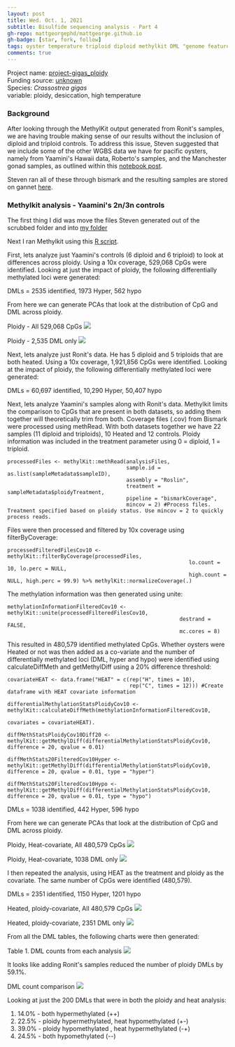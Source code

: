 ```yaml
---
layout: post
title: Wed. Oct. 1, 2021
subtitle: Bisulfide sequencing analysis - Part 4
gh-repo: mattgeorgephd/mattgeorge.github.io
gh-badge: [star, fork, follow]
tags: oyster temperature triploid diploid methylkit DML "genome feature location"
comments: true
---
```


Project name: [project-gigas_ploidy](https://github.com/mattgeorgephd/project-gigas_ploidy) <br />
Funding source: [unknown]() <br />
Species: *Crassostrea gigas* <br />
variable: ploidy, desiccation, high temperature <br />

### Background
After looking through the MethylKit output generated from Ronit's samples, we are having trouble making sense of our results without the inclusion of diploid and triploid controls. To address this issue, Steven suggested that we include some of the other WGBS data we have for pacific oysters, namely from Yaamini's Hawaii data, Roberto's samples, and the Manchester gonad samples, as outlined within this [notebook post](https://sr320.github.io/Gigome/).

Steven ran all of these through bismark and the resulting samples are stored on gannet [here](https://gannet.fish.washington.edu/seashell/bu-mox/scrubbed/061021-big/).

### Methylkit analysis - Yaamini's 2n/3n controls

The first thing I did was move the files Steven generated out of the scrubbed folder and into [my folder](https://gannet.fish.washington.edu/panopea/061021-big)

Next I ran Methylkit using this [R script]().

First, lets analyze just Yaamini's controls (6 diploid and 6 triploid) to look at differences across ploidy. Using a 10x coverage, 529,068 CpGs were identified. Looking at just the impact of ploidy, the following differentially methylated loci were generated:

DMLs = 2535 identified, 1973 Hyper, 562 hypo

From here we can generate PCAs that look at the distribution of CpG and DML across ploidy.

Ploidy - All 529,068 CpGs
![](/post_images/100421/2021-10-04-All-Yaamini-PCA.png)

Ploidy - 2,535 DML only
![](/post_images/100421/2021-10-04-DML-Only-Yaamini-PCA.png)

Next, lets analyze just Ronit's data. He has 5 diploid and 5 triploids that are both heated. Using a 10x coverage, 1,921,856 CpGs were identified. Looking at the impact of ploidy, the following differentially methylated loci were generated:

DMLs = 60,697 identified, 10,290 Hyper, 50,407 hypo

Next, lets analyze Yaamini's samples along with Ronit's data. Methylkit limits the comparison to CpGs that are present in both datasets, so adding them together will theoretically trim from both. Coverage files (.cov) from Bismark were processed using methRead. With both datasets together we have 22 samples (11 diploid and triploids), 10 Heated and 12 controls. Ploidy information was included in the treatment parameter using 0 = diploid, 1 = triploid.

```
processedFiles <- methylKit::methRead(analysisFiles,
                                      sample.id = as.list(sampleMetadata$sampleID),
                                      assembly = "Roslin",
                                      treatment = sampleMetadata$ploidyTreatment,
                                      pipeline = "bismarkCoverage",
                                      mincov = 2) #Process files. Treatment specified based on ploidy status. Use mincov = 2 to quickly process reads.
```
Files were then processed and filtered by 10x coverage using filterByCoverage:

```
processedFilteredFilesCov10 <- methylKit::filterByCoverage(processedFiles,
                                                          lo.count = 10, lo.perc = NULL,
                                                          high.count = NULL, high.perc = 99.9) %>% methylKit::normalizeCoverage(.)
```

The methylation information was then generated using unite:

```
methylationInformationFilteredCov10 <- methylKit::unite(processedFilteredFilesCov10,
                                                       destrand = FALSE,
                                                       mc.cores = 8)
```

This resulted in 480,579 identified methylated CpGs. Whether oysters were Heated or not was then added as a co-variate and the number of differentially methylated loci (DML, hyper and hypo) were identified using calculateDiffMeth and getMethylDiff using a 20% difference threshold:

```
covariateHEAT <- data.frame("HEAT" = c(rep("H", times = 10),
                                       rep("C", times = 12))) #Create dataframe with HEAT covariate information

differentialMethylationStatsPloidyCov10 <- methylKit::calculateDiffMeth(methylationInformationFilteredCov10,
                                                                   covariates = covariateHEAT).

diffMethStatsPloidyCov10Diff20 <- methylKit::getMethylDiff(differentialMethylationStatsPloidyCov10, difference = 20, qvalue = 0.01)

diffMethStats20FilteredCov10Hyper <- methylKit::getMethylDiff(differentialMethylationStatsPloidyCov10, difference = 20, qvalue = 0.01, type = "hyper")

diffMethStats20FilteredCov10Hypo <- methylKit::getMethylDiff(differentialMethylationStatsPloidyCov10, difference = 20, qvalue = 0.01, type = "hypo")
```
DMLs = 1038 identified, 442 Hyper, 596 hypo

From here we can generate PCAs that look at the distribution of CpG and DML across ploidy.

Ploidy, Heat-covariate, All 480,579 CpGs
![](/post_images/100421/2021-10-04-All-Data-PCA-ploidy.png)

Ploidy, Heat-covariate, 1038 DML only
![](/post_images/100421/2021-10-04-DML-Only-PCA-ploidy.png)

I then repeated the analysis, using HEAT as the treatment and ploidy as the covariate. The same number of CpGs were identified (480,579).

DMLs = 2351 identified, 1150 Hyper, 1201 hypo

Heated, ploidy-covariate, All 480,579 CpGs
![](/post_images/100421/2021-10-04-All-Data-PCA-heat.png)

Heated, ploidy-covariate, 2351 DML only
![](/post_images/100421/2021-10-04-DML-Only-PCA-heat.png)

From all the DML tables, the following charts were then generated:

Table 1. DML counts from each analysis
![](/post_images/100421/DML_count_table.png)

It looks like adding Ronit's samples reduced the number of ploidy DMLs by 59.1%.

DML count comparison
![](/post_images/100421/difference.png)

Looking at just the 200 DMLs that were in both the ploidy and heat analysis:

1. 14.0% - both hypermethylated (++)
2. 22.5% - ploidy hypermethylated, heat hypomethylated (+-)
3. 39.0% - ploidy hypomethylated , heat hypermethylated (-+)
4. 24.5% - both hypomethylated (--)
